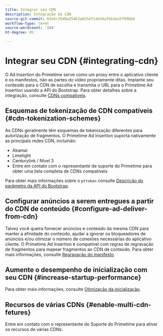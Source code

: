 ```yaml
---
title: Integrar seu CDN
description: Integração da CDN
source-git-commit: 02ebc3548a254b2a6554f1ab34afbb3ea5f09bb8
workflow-type: tm+mt
source-wordcount: '184'
ht-degree: 0%

---
```


# Integrar seu CDN {#integrating-cdn}

O Ad Insertion do Primetime serve como um proxy entre o aplicativo cliente e os manifestos, não as partes do vídeo propriamente ditas. Implante seu conteúdo para o CDN de escolha e transmita o URL para o Primetime Ad Insertion usando a API do Bootstrap. Para obter detalhes sobre a integração, consulte [CDNs compatíveis](/help/primetime-ad-insertion/technical-reference/supported-cdns.md).

## Esquemas de tokenização de CDN compatíveis {#cdn-tokenization-schemes}

As CDNs geralmente têm esquemas de tokenização diferentes para autorização de fragmentos. O Primetime Ad Insertion suporta nativamente as principais redes CDN, incluindo:

* Akamai
* Limelight
* Centurylink / Nível 3
* Entre em contato com o representante de suporte do Primetime para obter uma lista completa de CDNs compatíveis

Para obter mais informações sobre o `pttoken` consulte [Descrição do parâmetro da API do Bootstrap](/help/primetime-ad-insertion/technical-reference/bootstrap-api.md#parameter-description).

## Configurar anúncios a serem entregues a partir do CDN de conteúdo {#configure-ad-deliver-from-cdn}

Talvez você queira fornecer anúncios e conteúdo da mesma CDN para manter a afinidade do conteúdo, ajudar a ignorar os bloqueadores de anúncios e/ou otimizar o número de conexões necessárias do aplicativo cliente. O Primetime Ad Insertion é compatível com regras de regravação de fragmentos para mapear fragmentos ao CDN de conteúdo. Para obter mais informações, consulte [Regravação do manifesto](/help/primetime-ad-insertion/technical-reference/manifest-rewriting.md).

## Aumente o desempenho de inicialização com seu CDN {#increase-startup-performance}

Para obter mais informações, consulte [Otimização da inicialização](/help/primetime-ad-insertion/best-practices/optimize-video-startup-time.md).

## Recursos de várias CDNs {#enable-multi-cdn-fetures}

Entre em contato com o representante do Suporte do Primetime para ativar os recursos de várias CDNs.
